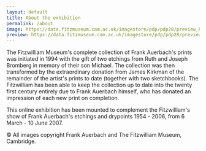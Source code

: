 ```yaml
---
layout: default
title: About the exhibition
permalink: /about
image: https://data.fitzmuseum.cam.ac.uk/imagestore/pdp/pdp28/preview_P_26_2000.jpg
preview: https://data.fitzmuseum.cam.ac.uk/imagestore/pdp/pdp28/preview_P_26_2000.jpg
---
```


The Fitzwilliam Museum's complete collection of Frank Auerbach's prints was initiated in 1994 with the gift of two etchings from Ruth and Joseph Bromberg in memory of their son Michael. The collection was then transformed by the extraordinary donation from James Kirkman of the remainder of the artist's prints to date (together with two sketchbooks). The Fitzwilliam has been able to keep the collection up to date into the twenty first century entirely due to Frank Auerbach himself, who has donated an impression of each new print on completion.

This online exhibition has been mounted to complement the Fitzwilliam's show of Frank Auerbach's etchings and drypoints 1954 - 2006, from 6 March - 10 June 2007.

© All images copyright Frank Auerbach and The Fitzwilliam Museum, Cambridge.
